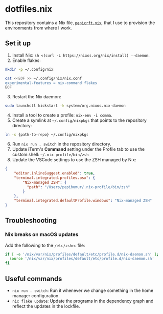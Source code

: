 # dotfiles.nix

This repository contains a Nix file,
[`pepicrft.nix`](./pepicrft.nix),
that I use to provision the environments from where I work.

## Set it up

1. Install Nix: `sh <(curl -L https://nixos.org/nix/install) --daemon`.
2. Enable flakes:

```bash
mkdir -p ~/.config/nix

cat <<EOF >> ~/.config/nix/nix.conf
experimental-features = nix-command flakes
EOF
```
3. Restart the Nix daemon:

```bash
sudo launchctl kickstart -k system/org.nixos.nix-daemon
```
4. Install a tool to create a profile: `nix-env -i comma`.
5. Create a symlink at `~/.config/nixpkgs` that points to the repository directory:

```bash
ln -s {path-to-repo} ~/.config/nixpkgs
```
6. Run `nix run . switch` in the repository directory.
7. Update iTerm's **Command** setting under the Profile tab to use the custom shell: `~/.nix-profile/bin/zsh`
8. Update the VSCode settings to use the ZSH managed by Nix:

```json
{
    "editor.inlineSuggest.enabled": true,
    "terminal.integrated.profiles.osx": {
        "Nix-managed ZSH": {
          "path": "/Users/pepibumur/.nix-profile/bin/zsh"
        }
    },
    "terminal.integrated.defaultProfile.windows": "Nix-managed ZSH"
}
```

## Troubleshooting

### Nix breaks on macOS updates

Add the following to the `/etc/zshrc` file:

```bash
if [ -e '/nix/var/nix/profiles/default/etc/profile.d/nix-daemon.sh' ]; then
  source '/nix/var/nix/profiles/default/etc/profile.d/nix-daemon.sh'
fi
```

## Useful commands

- `nix run . switch`: Run it whenever we change something in the home manager configuration.
- `nix flake update`: Update the programs in the dependency graph and reflect the updates in the lockfile.
